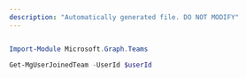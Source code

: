 ```yaml
---
description: "Automatically generated file. DO NOT MODIFY"
---
```


```powershell

Import-Module Microsoft.Graph.Teams

Get-MgUserJoinedTeam -UserId $userId

```